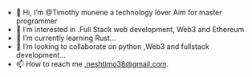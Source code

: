 - 👋 Hi, I’m @Timothy munene a technology lover Aim for master programmer
- 👀 I’m interested in .Full Stack web development, Web3 and Ethereum
- 🌱 I’m currently learning Rust...
- 💞️ I’m looking to collaborate on python ,Web3 and fullstack development...
- 📫 How to reach me .neshtimo38@gmail.com.

<!---
Tim-mune/Tim-mune is a ✨ special ✨ repository because its `README.md` (this file) appears on your GitHub profile.
You can click the Preview link to take a look at your changes.
--->

